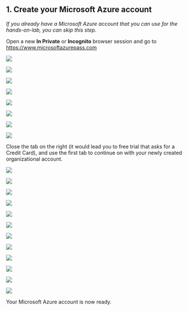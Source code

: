 ## 1. Create your Microsoft Azure account

*If you already have a Microsoft Azure account that you can use for the hands-on-lab, you can skip this step.*

Open a new **In Private** or **Incognito** browser session and go to <https://www.microsoftazurepass.com>

![](images/azurepassorg/1.png)

![](images/azurepassorg/2.png)

![](images/azurepassorg/3.png)

![](images/azurepassorg/4.png)

![](images/azurepassorg/5.png)

![](images/azurepassorg/6.png)

![](images/azurepassorg/7.png)

![](images/azurepassorg/8.png)

Close the tab on the right (it would lead you to free trial that asks for a Credit Card), 
and use the first tab to continue on with your newly created organizational account.

![](images/azurepassorg/9.png)

![](images/azurepassorg/10.png)

![](images/azurepassorg/11.png)

![](images/azurepassorg/12.png)

![](images/azurepassorg/13.png)

![](images/azurepassorg/14.png)

![](images/azurepassorg/15.png)

![](images/azurepassorg/16.png)

![](images/azurepassorg/17.png)

![](images/azurepassorg/18.png)

![](images/azurepassorg/19.png)

![](images/azurepassorg/20.png)

Your Microsoft Azure account is now ready.

